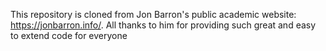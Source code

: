 This repository is cloned from Jon Barron's public academic website: https://jonbarron.info/. All thanks to him for providing such great and easy to extend code for everyone
